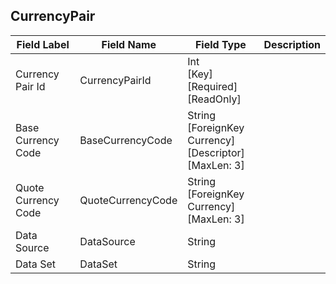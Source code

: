 
## CurrencyPair
| Field Label | Field Name | Field Type | Description |  
| ---- | ---- | ---- | ---- |  
| Currency Pair Id | CurrencyPairId | Int<br/>  [Key]<br/>  [Required]<br/>  [ReadOnly] |  |  
| Base Currency Code | BaseCurrencyCode | String<br/>  [ForeignKey Currency]<br/>  [Descriptor]<br/>  [MaxLen: 3] |  |  
| Quote Currency Code | QuoteCurrencyCode | String<br/>  [ForeignKey Currency]<br/>  [MaxLen: 3] |  |  
| Data Source | DataSource | String |  |  
| Data Set | DataSet | String |  |  
